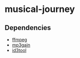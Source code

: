 # musical-journey

## Dependencies
- [ffmpeg](https://ffmpeg.org/)
- [mp3gain](http://mp3gain.sourceforge.net/)
- [id3tool](http://nekohako.xware.cx/id3tool/)
